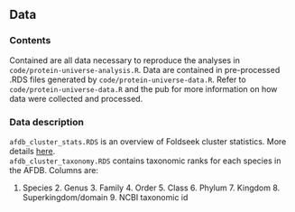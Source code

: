 ## Data

### Contents

Contained are all data necessary to reproduce the analyses in `code/protein-universe-analysis.R`. Data are contained in pre-processed .RDS files generated by `code/protein-universe-data.R`. Refer to `code/protein-universe-data.R` and the pub for more information on how data were collected and processed.  

### Data description
`afdb_cluster_stats.RDS` is an overview of Foldseek cluster statistics. More details [here](https://afdb-cluster.steineggerlab.workers.dev/). \
`afdb_cluster_taxonomy.RDS` contains taxonomic ranks for each species in the AFDB. Columns are:
  1. Species 2. Genus 3. Family 4. Order 5. Class 6. Phylum 7. Kingdom 8. Superkingdom/domain 9. NCBI taxonomic id
